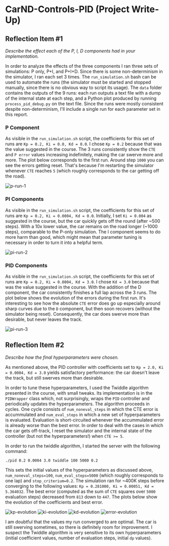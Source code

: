 # CarND-Controls-PID (Project Write-Up)

## Reflection Item #1
*Describe the effect each of the P, I, D components had in your implementation.*

In order to analyze the effects of the three components I ran three sets of simulations: P only, P+I, and P+I+D. Since there is some non-determinism in the simulator, I ran each set 3 times. The `run_simulation.sh` bash can be used to automate the runs (the simulator must be started and stopped manually, since there is no obvious way to script its usage). The `data` folder contains the outputs of the 9 runs: each run outputs a text file with a dump of the internal state at each step, and a Python plot produced by running `process_pid_debug.py` on the text file. Since the runs were mostly consistent despite non-determinism, I'll include a single run for each parameter set in this report.

### P Component
As visible in the `run_simulation.sh` script, the coefficients for this set of runs are `Kp = 0.2, Ki = 0.0, Kd = 0.0`. I chose `Kp = 0.2` because that was the value suggested in the course. The 3 runs consistently show the `CTE` and `P error` values increasing indefinitely, making the car swerve more and more. The plot below corresponds to the first run. Around step `1000` you can see the errors getting reset. That's because I'm restarting the simulator whenever `CTE` reaches `5` (which roughly corresponds to the car getting off the road).

![p-run-1](data/pid_debug_p-1_plot.png)

### PI Components
As visible in the `run_simulation.sh` script, the coefficients for this set of runs are `Kp = 0.2, Ki = 0.0004, Kd = 0.0`. Initially, I set `Ki = 0.004` as suggested in the course, but the car quickly gets off the round (after ~500 steps). With a 10x lower value, the car remains on the road longer (~1000 steps), comparable to the P-only simulation. The I component seems to do more harm than good, which might mean that parameter tuning is necessary in order to turn it into a helpful term.

![pi-run-2](data/pid_debug_pi-1_plot.png)

### PID Components
As visible in the `run_simulation.sh` script, the coefficients for this set of runs are `Kp = 0.2, Ki = 0.0004, Kd = 3.0`. I chose `Kd = 3.0` because that was the value suggested in the course. With the addition of the D component, the car consistently finishes a full lap across the 3 runs. The plot below shows the evolution of the errors during the first run. It's interesting to see how the absolute `CTE` error does go up especially around sharp curves due to the `D` component, but then soon recovers (without the simulator being reset). Consequently, the car does swerve more than desirable, but never leaves the track.

![pi-run-3](data/pid_debug_pid-1_plot.png)

## Reflection Item #2
*Describe how the final hyperparameters were chosen.*

As mentioned above, the PID controller with coefficients set to `Kp = 2.0, Ki = 0.0004, Kd = 3.0` yields satisfactory performance: the car doesn't leave the track, but still swerves more than desirable.

In order to tune these hyperparameters, I used the Twiddle algorithm presented in the course, with small tweaks. Its implementation is in the `PIDWrapper` class which, not surprisingly, wraps the `PID` controller and periodically updates the hyperparameters. The algorithm proceeds in cycles. One cycle consists of `num_noneval_steps` in which the CTE error is accummulated and `num_eval_steps` in which a new set of hyperparameters is evaluated. Evaluation is short-circuited whenever the accummulated error is already worse than the best error. In order to deal with the cases in which the car gets off-track, I reset the simulator and the internal state of the controller (but not the hyperparameters!) when `CTE >= 5`.

In order to run the twiddle algorithm, I started the server with the following command:
```
./pid 0.2 0.0004 3.0 twiddle 100 5000 0.2
```
This sets the initial values of the hyperparameters as discussed above, `num_noneval_steps=100`, `num_eval_steps=5000` (which roughly corresponds to one lap) and `stop_criterium=0.2`. The simulation ran for ~400K steps before converging to the following values: `Kp = 0.281000, Ki = 0.00051, Kd = 5.364032`. The best error (computed as the sum of `CTE` squares over `5000` evaluation steps) decreased from `813` down to `447`. The plots below show the evolution of the coefficients and best error.

![kp-evolution](data/pid_wrapper_debug_twiddle_KP_plot.png)
![ki-evolution](data/pid_wrapper_debug_twiddle_KI_plot.png)
![kd-evolution](data/pid_wrapper_debug_twiddle_KD_plot.png)
![error-evolution](data/pid_wrapper_debug_twiddle_BEST_ERROR_IN_CYCLE_plot.png)

I am doubtful that the values my run converged to are optimal. The car is still swerving sometimes, so there is definitely room for improvement. I suspect the Twiddle algorithm is very sensitive to its own hyperparameters (initial coefficient values, number of evaluation steps, initial `dp` values).

